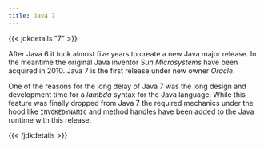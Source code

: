 ```yaml
---
title: Java 7
---
```


{{< jdkdetails "7" >}}

After Java 6 it took almost five years to create a new Java major release. In
the meantime the original Java inventor *Sun Microsystems* have been acquired in
2010. Java 7 is the first release under new owner *Oracle*.

One of the reasons for the long delay of Java 7 was the long design and development
time for a *lambda* syntax for the Java language. While this feature was finally
dropped from Java 7 the required mechanics under the hood like `INVOKEDYNAMIC`
and method handles have been added to the Java runtime with this release.

{{< /jdkdetails >}}
